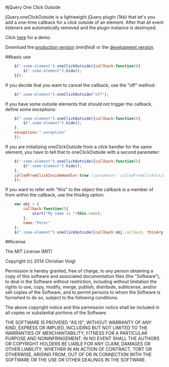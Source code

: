 #jQuery One Click Outside

jQuery.oneClickOutside is a lightweight jQuery plugin (1kb) that let's you add a one-time callback for a click outside of an element. After that all event listeners are automatically removed and the plugin instance is destroyed.

Click [here](http://christianvoigt.github.io/jquery-one-click-outside/demo/) for a demo.

Download the [production version][min] (_minified_) or the [development version][max].

[min]: https://raw.githubusercontent.com/christianvoigt/jquery-one-click-outside/master/dist/jquery.key-selection.min.js
[max]: https://raw.githubusercontent.com/christianvoigt/jquery-one-click-outside/master/dist/jquery.key-selection.js


##basic use

```javascript
    $(".some-element").oneClickOutside({callback:function(){
    	$(".some-element").hide();
    }});
```

If you decide that you want to cancel the callback, use the "off" method:

```javascript
    $(".some-element").oneClickOutside("off");
```

If you have some outside elements that should not trigger the callback, define some exceptions:
```javascript
    $(".some-element").oneClickOutside({callback:function(){
    	$(".some-element").hide();
    },
    exceptions:".exception"
    });
```

If you are initializing oneClickOutside from a click handler for the same element, you have to tell that to oneClickOutside with a second parameter:

```javascript
    $(".some-element").oneClickOutside({callback:function(){
    	$(".some-element").hide();
    },
    calledFromClickInsideHandler:true //parameter: calledFromClickInsideHandler
    });
```

If you want to refer with "this" to the object the callback is a member of from within the callback, use the thisArg option:
```javascript
	var obj = {
		callback:function(){
    		alert("My name is "+this.name);
    	},
    	name:"Peter"
	};
    $(".some-element").oneClickOutside({callback:obj.callback, thisArg:obj});
```

##license

The MIT License (MIT)

Copyright (c) 2014 Christian Voigt

Permission is hereby granted, free of charge, to any person obtaining a copy
of this software and associated documentation files (the "Software"), to deal
in the Software without restriction, including without limitation the rights
to use, copy, modify, merge, publish, distribute, sublicense, and/or sell
copies of the Software, and to permit persons to whom the Software is
furnished to do so, subject to the following conditions:

The above copyright notice and this permission notice shall be included in all
copies or substantial portions of the Software.

THE SOFTWARE IS PROVIDED "AS IS", WITHOUT WARRANTY OF ANY KIND, EXPRESS OR
IMPLIED, INCLUDING BUT NOT LIMITED TO THE WARRANTIES OF MERCHANTABILITY,
FITNESS FOR A PARTICULAR PURPOSE AND NONINFRINGEMENT. IN NO EVENT SHALL THE
AUTHORS OR COPYRIGHT HOLDERS BE LIABLE FOR ANY CLAIM, DAMAGES OR OTHER
LIABILITY, WHETHER IN AN ACTION OF CONTRACT, TORT OR OTHERWISE, ARISING FROM,
OUT OF OR IN CONNECTION WITH THE SOFTWARE OR THE USE OR OTHER DEALINGS IN THE
SOFTWARE.